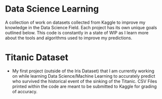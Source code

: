 # Data Science Learning
A collection of work on datasets collected from Kaggle to improve my knowledge in the Data Science Field. Each project has its own unique goals outlined below. This code is constantly in a state of WIP as I learn more about the tools and algorithms used to improve my predictions.

# Titanic Dataset
* My first project (outside of the Iris Dataset) that I am currently working on while learning Data Science/Machine Learning to accurately predict who survived the historical event of the sinking of the Titanic. CSV Files printed within the code are meant to be submitted to Kaggle for grading of accuracy.
